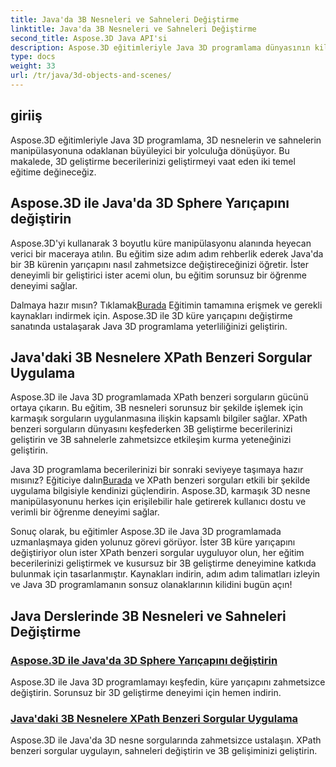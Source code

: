 ```yaml
---
title: Java'da 3B Nesneleri ve Sahneleri Değiştirme
linktitle: Java'da 3B Nesneleri ve Sahneleri Değiştirme
second_title: Aspose.3D Java API'si
description: Aspose.3D eğitimleriyle Java 3D programlama dünyasının kilidini açın. Kusursuz 3D geliştirme için küre yarıçapını değiştirmeyi ve XPath benzeri sorguları zahmetsizce uygulamayı öğrenin.
type: docs
weight: 33
url: /tr/java/3d-objects-and-scenes/
---
```

## giriiş

Aspose.3D eğitimleriyle Java 3D programlama, 3D nesnelerin ve sahnelerin manipülasyonuna odaklanan büyüleyici bir yolculuğa dönüşüyor. Bu makalede, 3D geliştirme becerilerinizi geliştirmeyi vaat eden iki temel eğitime değineceğiz.

## Aspose.3D ile Java'da 3D Sphere Yarıçapını değiştirin
Aspose.3D'yi kullanarak 3 boyutlu küre manipülasyonu alanında heyecan verici bir maceraya atılın. Bu eğitim size adım adım rehberlik ederek Java'da bir 3B kürenin yarıçapını nasıl zahmetsizce değiştireceğinizi öğretir. İster deneyimli bir geliştirici ister acemi olun, bu eğitim sorunsuz bir öğrenme deneyimi sağlar.

 Dalmaya hazır mısın? Tıklamak[Burada](./modify-sphere-radius/) Eğitimin tamamına erişmek ve gerekli kaynakları indirmek için. Aspose.3D ile 3D küre yarıçapını değiştirme sanatında ustalaşarak Java 3D programlama yeterliliğinizi geliştirin.

## Java'daki 3B Nesnelere XPath Benzeri Sorgular Uygulama
Aspose.3D ile Java 3D programlamada XPath benzeri sorguların gücünü ortaya çıkarın. Bu eğitim, 3B nesneleri sorunsuz bir şekilde işlemek için karmaşık sorguların uygulanmasına ilişkin kapsamlı bilgiler sağlar. XPath benzeri sorguların dünyasını keşfederken 3B geliştirme becerilerinizi geliştirin ve 3B sahnelerle zahmetsizce etkileşim kurma yeteneğinizi geliştirin.

 Java 3D programlama becerilerinizi bir sonraki seviyeye taşımaya hazır mısınız? Eğiticiye dalın[Burada](./xpath-like-object-queries/) ve XPath benzeri sorguları etkili bir şekilde uygulama bilgisiyle kendinizi güçlendirin. Aspose.3D, karmaşık 3D nesne manipülasyonunu herkes için erişilebilir hale getirerek kullanıcı dostu ve verimli bir öğrenme deneyimi sağlar.

Sonuç olarak, bu eğitimler Aspose.3D ile Java 3D programlamada uzmanlaşmaya giden yolunuz görevi görüyor. İster 3B küre yarıçapını değiştiriyor olun ister XPath benzeri sorgular uyguluyor olun, her eğitim becerilerinizi geliştirmek ve kusursuz bir 3B geliştirme deneyimine katkıda bulunmak için tasarlanmıştır. Kaynakları indirin, adım adım talimatları izleyin ve Java 3D programlamanın sonsuz olanaklarının kilidini bugün açın!
## Java Derslerinde 3B Nesneleri ve Sahneleri Değiştirme
### [Aspose.3D ile Java'da 3D Sphere Yarıçapını değiştirin](./modify-sphere-radius/)
Aspose.3D ile Java 3D programlamayı keşfedin, küre yarıçapını zahmetsizce değiştirin. Sorunsuz bir 3D geliştirme deneyimi için hemen indirin.
### [Java'daki 3B Nesnelere XPath Benzeri Sorgular Uygulama](./xpath-like-object-queries/)
Aspose.3D ile Java'da 3D nesne sorgularında zahmetsizce ustalaşın. XPath benzeri sorgular uygulayın, sahneleri değiştirin ve 3B gelişiminizi geliştirin.